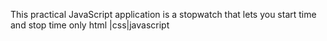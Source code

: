 This practical JavaScript application is a stopwatch that lets you start time and stop time only
html |css|javascript
